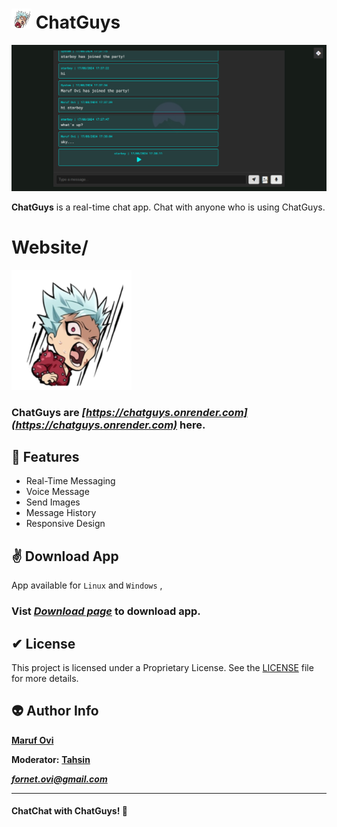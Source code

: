 # <img src="./assets/favicon-32x32.png"> ChatGuys

![chatguys preview](./assets/preview.png)

**ChatGuys** is a real-time chat app. Chat with anyone who is using ChatGuys.


# Website/
<img src="./assets/android-chrome-192x192.png">


### ChatGuys are ***[https://chatguys.onrender.com](https://chatguys.onrender.com)***  here.


## 🌸 Features

- Real-Time Messaging
- Voice Message 
- Send Images
- Message History
- Responsive Design


## ✌ Download App

App available for `Linux` and `Windows` ,

### Vist ***[Download page](https://github.com/iamovi/Chat_Guys/releases/latest)***  to download app.


## ✔ License

This project is licensed under a Proprietary License. See the [LICENSE](./LICENSE) file for more details.


## 👽 Author Info

**[Maruf Ovi](https://oviportfo.netlify.app/)**

**Moderator:** **[Tahsin](https://tahsinportfo.netlify.app/)**

***fornet.ovi@gmail.com***

---


#### ChatChat with **ChatGuys**! 💬